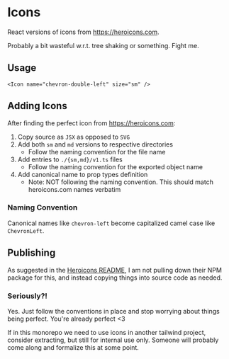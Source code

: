 # Icons

React versions of icons from https://heroicons.com.

Probably a bit wasteful w.r.t. tree shaking or something. Fight me.

## Usage

```tsx
<Icon name="chevron-double-left" size="sm" />
```

## Adding Icons

After finding the perfect icon from https://heroicons.com:

1. Copy source as `JSX` as opposed to `SVG`
1. Add both `sm` and `md` versions to respective directories
    * Follow the naming convention for the file name
1. Add entries to `./{sm,md}/v1.ts` files
    * Follow the naming convention for the exported object name
1. Add canonical name to prop types definition
    * Note: NOT following the naming convention. This should match heroicons.com names verbatim

### Naming Convention

Canonical names like `chevron-left` become capitalized camel case like `ChevronLeft`.

## Publishing

As suggested in the [Heroicons README](https://github.com/tailwindlabs/heroicons), I am not pulling down their NPM package for this, and instead copying things into source code as needed.

### Seriously?!

Yes. Just follow the conventions in place and stop worrying about things being perfect. You're already perfect <3

If in this monorepo we need to use icons in another tailwind project, consider extracting, but still for internal use only. Someone will probably come along and formalize this at some point.
